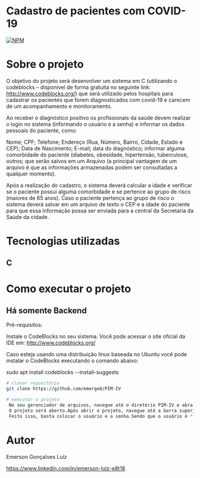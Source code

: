 # Cadastro de pacientes com COVID-19
[![NPM](https://img.shields.io/npm/l/react)](https://github.com/emerge8/PIM-IV/blob/main/LICENSE) 

# Sobre o projeto


O objetivo do projeto será desenvolver um sistema em C (utilizando o codeblocks – disponível de forma gratuita no seguinte link: http://www.codeblocks.org/) que será utilizado pelos hospitais para cadastrar os pacientes que forem diagnosticados com covid-19 e carecem de um acompanhamento e monitoramento.

Ao receber o diagnóstico positivo os profissionais da saúde devem realizar o login no sistema (informando o usuário e a senha) e informar os dados pessoais do paciente, como:

Nome;
CPF;
Telefone;
Endereço (Rua, Número, Bairro, Cidade, Estado e CEP);
Data de Nascimento;
E-mail;
data do diagnóstico;
informar alguma comorbidade do paciente (diabetes, obesidade, hipertensão, tuberculose, outros;
que serão salvos em um Arquivo (a principal vantagem de um arquivo é que as informações armazenadas podem ser consultadas a qualquer momento).

Após a realização do cadastro, o sistema deverá calcular a idade e verificar se o paciente possui alguma comorbidade e se pertence ao grupo de risco (maiores de 65 anos).
Caso o paciente pertença ao grupo de risco o sistema deverá salvar em um arquivo de texto o CEP e a idade do paciente para que essa informação possa ser enviada para a central da Secretaria da Saúde da cidade.

# Tecnologias utilizadas
## C

# Como executar o projeto

## Há somente Backend
Pré-requisitos: 

Instale o CodeBlocks no seu sistema. Você pode acessar o site oficial da IDE em: http://www.codeblocks.org/

Caso esteja usando uma distribuição linux baseada no Ubuntu você pode instalar o CodeBlocks executando o comando abaixo:

sudo apt install codeblocks --install-suggests

```bash
# clonar repositório
git clone https://github.com/emerge8/PIM-IV

# executar o projeto
 No seu gerenciador de arquivos, navegue até o diretório PIM-IV e abra o arquivo 'pim.cbp' utilizando o CodeBlocks.
 O projeto será aberto.Após abrir o projeto, navegue até a barra superior e selecione build and run.
 Feito isso, basta colocar o usuário e a senha.Sendo que o usuário é **Emerson** e a senha é: *1234*
```

# Autor

Emerson Gonçalves Luiz

https://www.linkedin.com/in/emerson-luiz-e8t18


